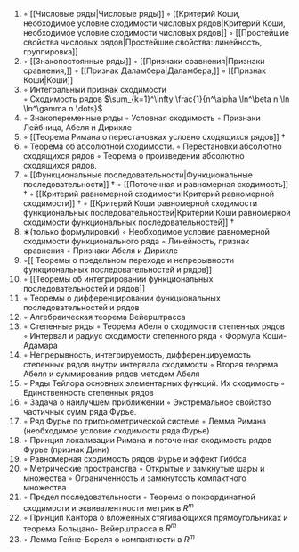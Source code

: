 1. ◦ [[Числовые ряды|Числовые ряды]]
   ◦ [[Критерий Коши, необходимое условие сходимости числовых рядов|Критерий Коши, необходимое условие сходимости числовых рядов]]
   ◦ [[Простейшие свойства числовых рядов|Простейшие свойства: линейность, группировка]]
2. ◦ [[Знакопостоянные ряды]]
   ◦ [[Признаки сравнения|Признаки сравнения,]]
   ◦ [[Признак Даламбера|Даламбера,]]
   ◦ [[Признак Коши|Коши]]
3. ◦ Интегральный признак сходимости  
   ◦ Сходимость рядов $\sum_{k=1}^\infty \frac{1}{n^\alpha \ln^\beta n \ln \ln^\gamma n \dots}$ 
4. ◦ Знакопеременные ряды
   ◦ Условная сходимость
   ◦ Признаки Лейбница, Абеля и Дирихле
5. ◦ [[Теорема Римана о перестановках условно сходящихся рядов]] $\dagger$
6. ◦ Теорема об абсолютной сходимости. 
   ◦ Перестановки абсолютно сходящихся рядов 
   ◦ Теорема о произведении абсолютно сходящихся рядов. 
7. ◦ [[Функциональные последовательности|Функциональные последовательности]] $\dagger$
   ◦ [[Поточечная и равномерная сходимость]] $\dagger$
   ◦ [[Критерий равномерной сходимости|Критерий равномерной сходимости]] $\dagger$
   ◦ [[Критерий Коши равномерной сходимости функциональных последовательностей|Критерий Коши равномерной сходимости функциональных последовательностей]] $\dagger$
8. ∗(только формулировки)
   ◦ Необходимое условие равномерной сходимости функционального ряда
   ◦ Линейность, признак сравнения
   ◦ Признаки Абеля и Дирихле
9. ◦[[ Теоремы о предельном переходе и непрерывности функциональных последовательностей и рядов]]
10. ◦ [[Теоремы об интегрировании функциональных последовательностей и рядов]]
11. ◦ Теоремы о дифференцировании функциональных последовательностей и рядов
12. ◦ Алгебраическая теорема Вейерштрасса
13. ◦ Степенные ряды
    ◦ Теорема Абеля о сходимости степенных рядов
    ◦ Интервал и радиус сходимости степенного ряда
    ◦ Формула Коши-Адамара
14. ◦ Непрерывность, интегрируемость, дифференцируемость степенных рядов внутри интервала сходимости
    ◦ Вторая теорема Абеля и суммирование рядов методом Абеля
15. ◦ Ряды Тейлора основных элементарных функций. Их сходимость
    ◦ Единственность степенных рядов 
16. ◦ Задача о наилучшем приближении
    ◦ Экстремальное свойство частичных сумм ряда Фурье. 
17. ◦ Ряд Фурье по тригонометрической системе
    ◦ Лемма Римана (необходимое условие сходимости ряда Фурье)
18. ◦ Принцип локализации Римана и поточечная сходимость рядов Фурье (признак Дини)
19. ◦ Равномерная сходимость рядов Фурье и эффект Гиббса
20. ◦ Метрические пространства
    ◦ Открытые и замкнутые шары и множества
    ◦ Ограниченность и замкнутость компактного множества
21. ◦ Предел последовательности
    ◦ Теорема о покоординатной сходимости и эквивалентности метрик в $R^{m}$
22. ◦ Принцип Кантора о вложенных стягивающихся прямоугольниках и теорема Больцано- Вейерштрасса в $R^{m}$
23. ◦ Лемма Гейне-Бореля о компактности в $R^{m}$